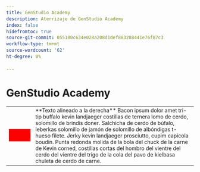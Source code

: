 ```yaml
---
title: GenStudio Academy
description: Aterrizaje de GenStudio Academy
index: false
hidefromtoc: true
source-git-commit: 055180c634e028a208d1def883288441e76f87c3
workflow-type: tm+mt
source-wordcount: '62'
ht-degree: 0%

---
```


# GenStudio Academy


<table>
 <tr style= "border: 0;">
  <td><img src="./assets/medium.png"></td>
  <td>**Texto alineado a la derecha** Bacon ipsum dolor amet tri-tip buffalo kevin landjaeger costillas de ternera lomo de cerdo, solomillo de brindis doner. Salchicha de cerdo de búfalo, leberkas solomillo de jamón de solomillo de albóndigas t-hueso filete. Jerky kevin landjaeger prosciutto, cupim capicola boudin. Punta redonda molida de la bola del chuck de la carne de Kevin corned, costillas cortas del hombro del vientre del cerdo del vientre del trigo de la cola del pavo de kielbasa chuleta de cerdo de carne.</td>
 </tr>
</table>
